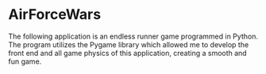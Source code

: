 # AirForceWars

The following application is an endless runner game programmed in Python. The program utilizes the Pygame library which allowed me to develop the front end and all game physics of this application, creating a smooth and fun game. 
